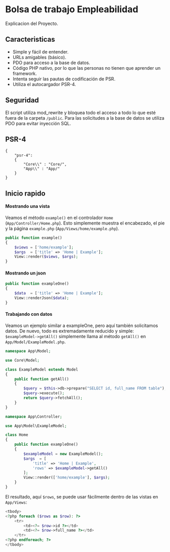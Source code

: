 # Bolsa de trabajo Empleabilidad

Explicacion del Proyecto.

## Caracteristicas

- Simple y fácil de entender.
- URLs amigables (básico).
- PDO para acceso a la base de datos.
- Código PHP nativo, por lo que las personas no tienen que aprender un framework.
- Intenta seguir las pautas de codificación de PSR.
- Utiliza el autocargador PSR-4.

## Seguridad

El script utiliza mod_rewrite y bloquea todo el acceso a todo lo que esté fuera de la carpeta `/public`. Para las solicitudes a la base de datos se utiliza PDO para evitar inyección SQL.

## PSR-4

```
{
    "psr-4":
    {
        "Core\\" : "Core/",
        "App\\" : "App/"
    }
}
```

## Inicio rapido

#### Mostrando una vista

Veamos el método `example()` en el controlador `Home` (`App/Controller/Home.php`). Esto simplemente muestra el encabezado, el pie y la página `example.php` (`App/Views/home/example.php`).

```php
public function example()
{
    $views = ['home/example'];
    $args  = ['title' => 'Home | Example'];
    View::render($views, $args);
}
```  

#### Mostrando un json


```php
public function exampleOne()
{
    $data  = ['title' => 'Home | Example'];
    View::renderJson($data);
}
```  

#### Trabajando con datos

Veamos un ejemplo similar a exampleOne, pero aquí también solicitamos datos. De nuevo, todo es extremadamente reducido y simple: `$exampleModel->getAll()` simplemente llama al método `getAll()` en `App/Model/ExampleModel.php`.

```php
namespace App\Model;

use Core\Model;

class ExampleModel extends Model
{
    public function getAll()
    {
        $query = $this->db->prepare("SELECT id, full_name FROM table");
        $query->execute();
        return $query->fetchAll();
    }
}
```

```php
namespace App\Controller;

use App\Model\ExampleModel;

class Home
{
    public function exampleOne()
    {
        $exampleModel = new ExampleModel();
        $args  = [
            'title' => 'Home | Example',
            'rows' => $exampleModel->getAll()
        ];
        View::render(['home/example'], $args);
    }
}
```

El resultado, aquí `$rows`, se puede usar fácilmente dentro de las vistas en `App/Views`:

```php
<tbody>
<?php foreach ($rows as $row): ?>
    <tr>
        <td><?= $row->id ?></td>
        <td><?= $row->full_name ?></td>
    </tr>
<?php endforeach; ?>
</tbody>
```